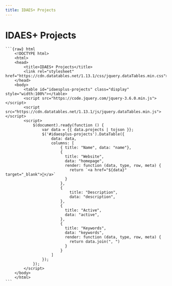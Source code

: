 ```yaml
---
title: IDAES+ Projects
---
```

# IDAES+ Projects

````{datatemplate:yaml} data.yaml
```{raw} html
    <!DOCTYPE html>
    <html>
    <head>
        <title>IDAES+ Projects</title>
        <link rel="stylesheet" href="https://cdn.datatables.net/1.13.1/css/jquery.dataTables.min.css">
    </head>
    <body>
        <table id="idaesplus-projects" class="display" style="width:100%"></table>
        <script src="https://code.jquery.com/jquery-3.6.0.min.js"></script>
        <script src="https://cdn.datatables.net/1.13.1/js/jquery.dataTables.min.js"></script>
        <script>
            $(document).ready(function () {
                var data = {{ data.projects | tojson }};
                $('#idaesplus-projects').DataTable({
                    data: data,
                    columns: [
                        { title: "Name", data: "name"},
                        {
                          title: "Website",
                          data: "homepage",
                          render: function (data, type, row, meta) {
                            return `<a href="${data}" target="_blank">🔗</a>`
                          }
                        },
                        {
                            title: "Description",
                            data: "description",
                        },
                        {
                          title: "Active",
                          data: "active",
                        },
                        {
                          title: "Keywords",
                          data: "keywords",
                          render: function (data, type, row, meta) {
                            return data.join(", ")
                          }
                        }
                    ]
                });
            });
        </script>
    </body>
    </html>
```
````
